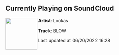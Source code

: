 ## Currently Playing on SoundCloud

[<img align="left" width="100" src="https://i1.sndcdn.com/artworks-kynYTTJuAqpb6rcS-PdWsLQ-t500x500.jpg">](https://soundcloud.com/lookasmusic/blow)

**Artist**: Lookas 

**Track**: BLOW

Last updated at 06/20/2022 16:28
